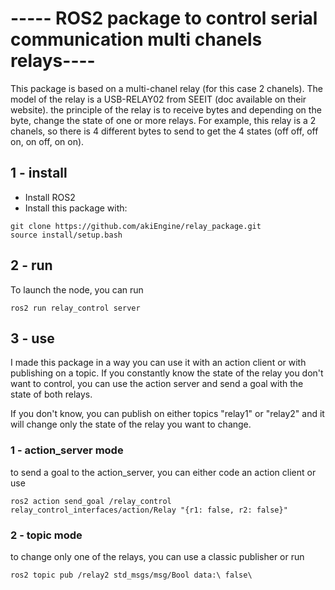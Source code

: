 # ----- ROS2 package to control serial communication multi chanels relays----

This package is based on a multi-chanel relay (for this case 2 chanels). The model of the relay is a USB-RELAY02 from SEEIT (doc available on their website). the principle of the relay is to receive bytes and depending on the byte, change the state of one or more relays. 
For example, this relay is a 2 chanels, so there is 4 different bytes to send to get the 4 states (off off, off on, on off, on on). 

## 1 - install

- Install ROS2
- Install this package with:
```
git clone https://github.com/akiEngine/relay_package.git
source install/setup.bash
```
## 2 - run

To launch the node, you can run 
```
ros2 run relay_control server
```

## 3 - use

I made this package in a way you can use it with an action client or with publishing on a topic. If you constantly know the state of the relay you don't want to control, you can use the action server and send a goal with the state of both relays. 

If you don't know, you can publish on either topics "relay1" or "relay2" and it will change only the state of the relay you want to change.

### 1 - action_server mode
to send a goal to the action_server, you can either code an action client or use
```
ros2 action send_goal /relay_control relay_control_interfaces/action/Relay "{r1: false, r2: false}"
```
### 2 - topic mode
to change only one of the relays, you can use a classic publisher or run
```
ros2 topic pub /relay2 std_msgs/msg/Bool data:\ false\ 
```